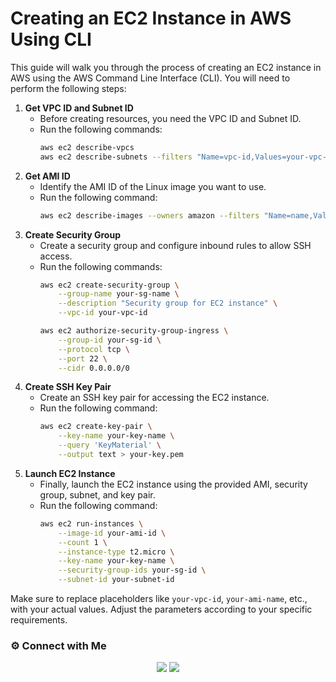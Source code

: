 # Creating an EC2 Instance in AWS Using CLI

This guide will walk you through the process of creating an EC2 instance in AWS using the AWS Command Line Interface (CLI). You will need to perform the following steps:

1. **Get VPC ID and Subnet ID**
    - Before creating resources, you need the VPC ID and Subnet ID.
    - Run the following commands:
        ```bash
        aws ec2 describe-vpcs
        aws ec2 describe-subnets --filters "Name=vpc-id,Values=your-vpc-id"
        ```
2. **Get AMI ID**
    - Identify the AMI ID of the Linux image you want to use.
    - Run the following command:
        ```bash
        aws ec2 describe-images --owners amazon --filters "Name=name,Values=your-ami-name"
        ```
3. **Create Security Group**
    - Create a security group and configure inbound rules to allow SSH access.
    - Run the following commands:
        ```bash
        aws ec2 create-security-group \
            --group-name your-sg-name \
            --description "Security group for EC2 instance" \
            --vpc-id your-vpc-id

        aws ec2 authorize-security-group-ingress \
            --group-id your-sg-id \
            --protocol tcp \
            --port 22 \
            --cidr 0.0.0.0/0
        ```
4. **Create SSH Key Pair**
    - Create an SSH key pair for accessing the EC2 instance.
    - Run the following command:
        ```bash
        aws ec2 create-key-pair \
            --key-name your-key-name \
            --query 'KeyMaterial' \
            --output text > your-key.pem
        ```
5. **Launch EC2 Instance**
    - Finally, launch the EC2 instance using the provided AMI, security group, subnet, and key pair.
    - Run the following command:
        ```bash
        aws ec2 run-instances \
            --image-id your-ami-id \
            --count 1 \
            --instance-type t2.micro \
            --key-name your-key-name \
            --security-group-ids your-sg-id \
            --subnet-id your-subnet-id
        ```

Make sure to replace placeholders like `your-vpc-id`, `your-ami-name`, etc., with your actual values. Adjust the parameters according to your specific requirements.

### ⚙️ Connect with Me

<p align="center">
<a href="mailto:mulilamwendwa@gmail.com"><img src="https://img.shields.io/badge/Gmail-D14836?style=for-the-badge&logo=gmail&logoColor=white"/></a>
<a href="https://www.linkedin.com/in/kenedy-mulila-29319215a/"><img src="https://img.shields.io/badge/LinkedIn-0077B5?style=for-the-badge&logo=linkedin&logoColor=white"/></a> 
